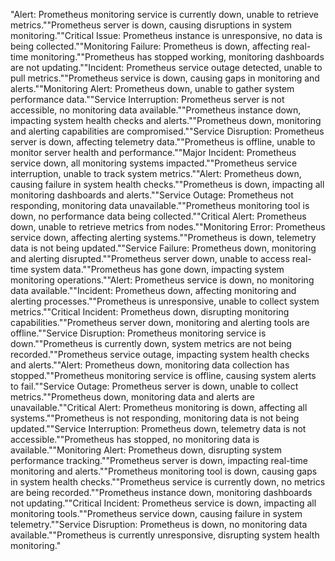 "Alert: Prometheus monitoring service is currently down, unable to retrieve metrics.""Prometheus server is down, causing disruptions in system monitoring.""Critical Issue: Prometheus instance is unresponsive, no data is being collected.""Monitoring Failure: Prometheus is down, affecting real-time monitoring.""Prometheus has stopped working, monitoring dashboards are not updating.""Incident: Prometheus service outage detected, unable to pull metrics.""Prometheus service is down, causing gaps in monitoring and alerts.""Monitoring Alert: Prometheus down, unable to gather system performance data.""Service Interruption: Prometheus server is not accessible, no monitoring data available.""Prometheus instance down, impacting system health checks and alerts.""Prometheus down, monitoring and alerting capabilities are compromised.""Service Disruption: Prometheus server is down, affecting telemetry data.""Prometheus is offline, unable to monitor server health and performance.""Major Incident: Prometheus service down, all monitoring systems impacted.""Prometheus service interruption, unable to track system metrics.""Alert: Prometheus down, causing failure in system health checks.""Prometheus is down, impacting all monitoring dashboards and alerts.""Service Outage: Prometheus not responding, monitoring data unavailable.""Prometheus monitoring tool is down, no performance data being collected.""Critical Alert: Prometheus down, unable to retrieve metrics from nodes.""Monitoring Error: Prometheus service down, affecting alerting systems.""Prometheus is down, telemetry data is not being updated.""Service Failure: Prometheus down, monitoring and alerting disrupted.""Prometheus server down, unable to access real-time system data.""Prometheus has gone down, impacting system monitoring operations.""Alert: Prometheus service is down, no monitoring data available.""Incident: Prometheus down, affecting monitoring and alerting processes.""Prometheus is unresponsive, unable to collect system metrics.""Critical Incident: Prometheus down, disrupting monitoring capabilities.""Prometheus server down, monitoring and alerting tools are offline.""Service Disruption: Prometheus monitoring service is down.""Prometheus is currently down, system metrics are not being recorded.""Prometheus service outage, impacting system health checks and alerts.""Alert: Prometheus down, monitoring data collection has stopped.""Prometheus monitoring service is offline, causing system alerts to fail.""Service Outage: Prometheus server is down, unable to collect metrics.""Prometheus down, monitoring data and alerts are unavailable.""Critical Alert: Prometheus monitoring is down, affecting all systems.""Prometheus is not responding, monitoring data is not being updated.""Service Interruption: Prometheus down, telemetry data is not accessible.""Prometheus has stopped, no monitoring data is available.""Monitoring Alert: Prometheus down, disrupting system performance tracking.""Prometheus server is down, impacting real-time monitoring and alerts.""Prometheus monitoring tool is down, causing gaps in system health checks.""Prometheus service is currently down, no metrics are being recorded.""Prometheus instance down, monitoring dashboards not updating.""Critical Incident: Prometheus service is down, impacting all monitoring tools.""Prometheus service down, causing failure in system telemetry.""Service Disruption: Prometheus is down, no monitoring data available.""Prometheus is currently unresponsive, disrupting system health monitoring."